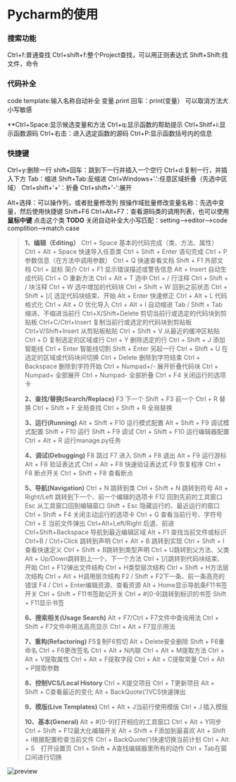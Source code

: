 # Pycharm的使用

### 搜索功能
Ctrl+f:普通查找
Ctrl+shift+f:整个Project查找，可以用正则表达式
Shift+Shift:找文件，命令

### 代码补全
code template:输入名称自动补全
变量.print 回车：print(变量）
可以取消方法大小写敏感

**Ctrl+Space:显示候选变量和方法
Ctrl+q:显示函数的帮助提示
Ctrl+Shitf+i:显示函数源码
Ctrl+右击：进入选定函数的源码
Ctrl+P:显示函数括号内的信息

### 快捷键
Ctrl+y:删除一行
shift+回车：跳到下一行并插入一个空行
Ctrl+d:复制一行，并插入下方
Tab：缩进
Shift+Tab:反缩进
Ctrl+Windows+'.':任意区域折叠（先选中区域）
Ctrl+shift+'+’：折叠
Ctrl+shift+'-':展开

Alt+选择：可以操作列，或者批量修改列
按操作域批量修改变量名称：先选中变量，然后使用快捷键 Shift+F6
Ctrl+Alt+F7：查看源码类的调用列表，也可以使用 **鼠标中键** 点击这个类
**TODO** 
关闭自动补全大小写匹配：setting-->editor-->code complition-->match case









> **1、编辑（Editing）**
> Ctrl + Space 基本的代码完成（类、方法、属性）
> Ctrl + Alt + Space 快速导入任意类
> Ctrl + Shift + Enter 语句完成
> Ctrl + P 参数信息（在方法中调用参数）
> Ctrl + Q 快速查看文档
> Shift + F1 外部文档
> Ctrl + 鼠标 简介
> Ctrl + F1 显示错误描述或警告信息
> Alt + Insert 自动生成代码
> Ctrl + O 重新方法
> Ctrl + Alt + T 选中
> Ctrl + / 行注释
> Ctrl + Shift + / 块注释
> Ctrl + W 选中增加的代码块
> Ctrl + Shift + W 回到之前状态
> Ctrl + Shift + ]/[ 选定代码块结束、开始
> Alt + Enter 快速修正
> Ctrl + Alt + L 代码格式化
> Ctrl + Alt + O 优化导入
> Ctrl + Alt + I 自动缩进
> Tab / Shift + Tab 缩进、不缩进当前行
> Ctrl+X/Shift+Delete 剪切当前行或选定的代码块到剪贴板
> Ctrl+C/Ctrl+Insert 复制当前行或选定的代码块到剪贴板
> Ctrl+V/Shift+Insert 从剪贴板粘贴
> Ctrl + Shift + V 从最近的缓冲区粘贴
> Ctrl + D 复制选定的区域或行
> Ctrl + Y 删除选定的行
> Ctrl + Shift + J 添加智能线
> Ctrl + Enter 智能线切割
> Shift + Enter 另起一行
> Ctrl + Shift + U 在选定的区域或代码块间切换
> Ctrl + Delete 删除到字符结束
> Ctrl + Backspace 删除到字符开始
> Ctrl + Numpad+/- 展开折叠代码块
> Ctrl + Numpad+ 全部展开
> Ctrl + Numpad- 全部折叠
> Ctrl + F4 关闭运行的选项卡
>
> **2、查找/替换(Search/Replace)**
> F3 下一个
> Shift + F3 前一个
> Ctrl + R 替换
> Ctrl + Shift + F 全局查找
> Ctrl + Shift + R 全局替换
>
> **3、运行(Running)**
> Alt + Shift + F10 运行模式配置
> Alt + Shift + F9 调试模式配置
> Shift + F10 运行
> Shift + F9 调试
> Ctrl + Shift + F10 运行编辑器配置
> Ctrl + Alt + R 运行manage.py任务
>
> **4、调试(Debugging)**
> F8 跳过
> F7 进入
> Shift + F8 退出
> Alt + F9 运行游标
> Alt + F8 验证表达式
> Ctrl + Alt + F8 快速验证表达式
> F9 恢复程序
> Ctrl + F8 断点开关
> Ctrl + Shift + F8 查看断点
>
> **5、导航(Navigation)**
> Ctrl + N 跳转到类
> Ctrl + Shift + N 跳转到符号
> Alt + Right/Left 跳转到下一个、前一个编辑的选项卡
> F12 回到先前的工具窗口
> Esc 从工具窗口回到编辑窗口
> Shift + Esc 隐藏运行的、最近运行的窗口
> Ctrl + Shift + F4 关闭主动运行的选项卡
> Ctrl + G 查看当前行号、字符号
> Ctrl + E 当前文件弹出
> Ctrl+Alt+Left/Right 后退、前进
> Ctrl+Shift+Backspace 导航到最近编辑区域
> Alt + F1 查找当前文件或标识
> Ctrl+B / Ctrl+Click 跳转到声明
> Ctrl + Alt + B 跳转到实现
> Ctrl + Shift + I查看快速定义
> Ctrl + Shift + B跳转到类型声明
> Ctrl + U跳转到父方法、父类
> Alt + Up/Down跳转到上一个、下一个方法
> Ctrl + ]/[跳转到代码块结束、开始
> Ctrl + F12弹出文件结构
> Ctrl + H类型层次结构
> Ctrl + Shift + H方法层次结构
> Ctrl + Alt + H调用层次结构
> F2 / Shift + F2下一条、前一条高亮的错误
> F4 / Ctrl + Enter编辑资源、查看资源
> Alt + Home显示导航条F11书签开关
> Ctrl + Shift + F11书签助记开关
> Ctrl + #[0-9]跳转到标识的书签
> Shift + F11显示书签
>
> **6、搜索相关(Usage Search)**
> Alt + F7/Ctrl + F7文件中查询用法
> Ctrl + Shift + F7文件中用法高亮显示
> Ctrl + Alt + F7显示用法
>
> **7、重构(Refactoring)**
> F5复制F6剪切
> Alt + Delete安全删除
> Shift + F6重命名
> Ctrl + F6更改签名
> Ctrl + Alt + N内联
> Ctrl + Alt + M提取方法
> Ctrl + Alt + V提取属性
> Ctrl + Alt + F提取字段
> Ctrl + Alt + C提取常量
> Ctrl + Alt + P提取参数
>
> **8、控制VCS/Local History**
> Ctrl + K提交项目
> Ctrl + T更新项目
> Alt + Shift + C查看最近的变化
> Alt + BackQuote(’)VCS快速弹出
>
> **9、模版(Live Templates)**
> Ctrl + Alt + J当前行使用模版
> Ctrl +Ｊ插入模版
>
> **10、基本(General)**
> Alt + #[0-9]打开相应的工具窗口
> Ctrl + Alt + Y同步
> Ctrl + Shift + F12最大化编辑开关
> Alt + Shift + F添加到最喜欢
> Alt + Shift + I根据配置检查当前文件
> Ctrl + BackQuote(’)快速切换当前计划
> Ctrl + Alt + S　打开设置页
> Ctrl + Shift + A查找编辑器里所有的动作
> Ctrl + Tab在窗口间进行切换
>
> 

![preview](https://pic3.zhimg.com/v2-c6c787587d45e60ac259eb7a1758560a_r.jpg)